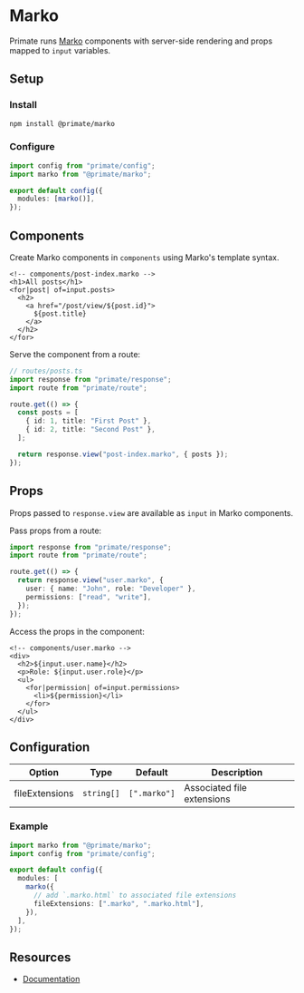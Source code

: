 # Marko

Primate runs [Marko][Documentation] components with server-side rendering and
props mapped to `input` variables.

## Setup

### Install

```bash
npm install @primate/marko
```

### Configure

```ts
import config from "primate/config";
import marko from "@primate/marko";

export default config({
  modules: [marko()],
});
```

## Components

Create Marko components in `components` using Marko's template syntax.

```marko
<!-- components/post-index.marko -->
<h1>All posts</h1>
<for|post| of=input.posts>
  <h2>
    <a href="/post/view/${post.id}">
      ${post.title}
    </a>
  </h2>
</for>
```

Serve the component from a route:

```ts
// routes/posts.ts
import response from "primate/response";
import route from "primate/route";

route.get(() => {
  const posts = [
    { id: 1, title: "First Post" },
    { id: 2, title: "Second Post" },
  ];

  return response.view("post-index.marko", { posts });
});
```

## Props

Props passed to `response.view` are available as `input` in Marko components.

Pass props from a route:

```ts
import response from "primate/response";
import route from "primate/route";

route.get(() => {
  return response.view("user.marko", {
    user: { name: "John", role: "Developer" },
    permissions: ["read", "write"],
  });
});
```

Access the props in the component:

```marko
<!-- components/user.marko -->
<div>
  <h2>${input.user.name}</h2>
  <p>Role: ${input.user.role}</p>
  <ul>
    <for|permission| of=input.permissions>
      <li>${permission}</li>
    </for>
  </ul>
</div>
```

## Configuration

| Option         | Type       | Default       | Description                |
| -------------- | ---------- | ------------- | -------------------------- |
| fileExtensions | `string[]` | `[".marko"]`  | Associated file extensions |

### Example

```ts
import marko from "@primate/marko";
import config from "primate/config";

export default config({
  modules: [
    marko({
      // add `.marko.html` to associated file extensions
      fileExtensions: [".marko", ".marko.html"],
    }),
  ],
});
```

## Resources

- [Documentation]

[Documentation]: https://markojs.com
